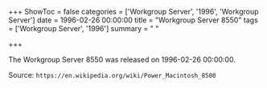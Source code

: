 +++
ShowToc = false
categories = ['Workgroup Server', '1996', 'Workgroup Server']
date = 1996-02-26 00:00:00
title = "Workgroup Server 8550"
tags = ['Workgroup Server', '1996']
summary = " "

+++

The Workgroup Server 8550 was released on 1996-02-26 00:00:00.

Source: `https://en.wikipedia.org/wiki/Power_Macintosh_8500`


